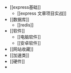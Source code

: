 - [[express基础]]
	- [[express 文章项目实战]]
- [[数据库]]
	- [[redis]]
- [[软件]]
	- [[电脑软件]]
	- [[安卓软件]]
- [[网站收藏]]
- [[加速类]]
- [[硬件]]
-